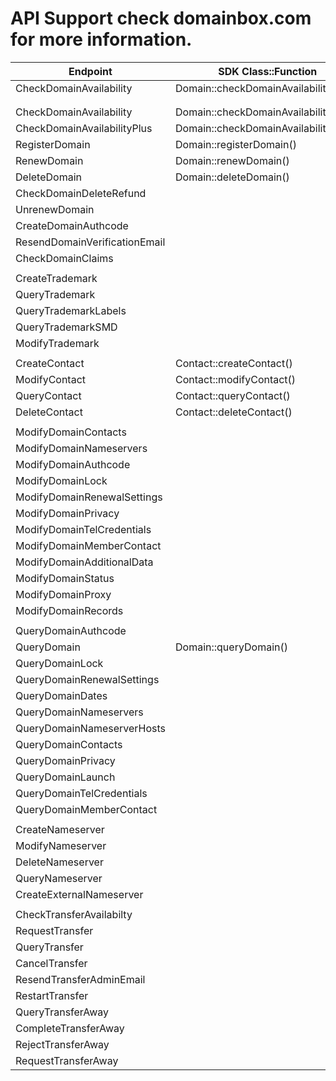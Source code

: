 # API Support check domainbox.com for more information.


| Endpoint                                | SDK Class::Function                             | Output            | Version |
|-----------------------------------------|-------------------------------------------------|-------------------|---------|
| CheckDomainAvailability                 | Domain::checkDomainAvailability()               | Domain            | 0.1.0   |
|                                         |                                                 |                   |         |
|                                         |                                                 |                   |         |
| CheckDomainAvailability                 | Domain::checkDomainAvailability()               | Domain            | 0.1.0   |
| CheckDomainAvailabilityPlus             | Domain::checkDomainAvailabilityPlus()           | Domain            | 0.1.0   |
| RegisterDomain                          | Domain::registerDomain()                        | Domain            | 0.1.0   |
| RenewDomain                             | Domain::renewDomain()                           | Domain            | 0.1.0   |
| DeleteDomain                            | Domain::deleteDomain()                          | Domain            | 0.1.0   |
| CheckDomainDeleteRefund                 |                                                 |                   | 0.5.0   |
| UnrenewDomain                           |                                                 |                   | 0.5.0   |
| CreateDomainAuthcode                    |                                                 |                   | 0.5.0   |
| ResendDomainVerificationEmail           |                                                 |                   | 0.5.0   |
| CheckDomainClaims                       |                                                 |                   | 0.5.0   |
|                                         |                                                 |                   |         |
| CreateTrademark                         |                                                 |                   | 0.6.0   |
| QueryTrademark                          |                                                 |                   | 0.6.0   |
| QueryTrademarkLabels                    |                                                 |                   | 0.6.0   |
| QueryTrademarkSMD                       |                                                 |                   | 0.6.0   |
| ModifyTrademark                         |                                                 |                   | 0.6.0   |
|                                         |                                                 |                   |         |
| CreateContact                           | Contact::createContact()                        | Contact           | 0.1.0   |
| ModifyContact                           | Contact::modifyContact()                        | Contact           | 0.1.0   |
| QueryContact                            | Contact::queryContact()                         | Contact           | 0.1.0   |
| DeleteContact                           | Contact::deleteContact()                        | Boolean           | 0.1.0   |
|                                         |                                                 |                   |         |
| ModifyDomainContacts                    |                                                 |                   | 0.5.0   |
| ModifyDomainNameservers                 |                                                 |                   | 0.5.0   |
| ModifyDomainAuthcode                    |                                                 |                   | 0.5.0   |
| ModifyDomainLock                        |                                                 |                   | 0.5.0   |
| ModifyDomainRenewalSettings             |                                                 |                   | 0.5.0   |
| ModifyDomainPrivacy                     |                                                 |                   | 0.5.0   |
| ModifyDomainTelCredentials              |                                                 |                   | 0.5.0   |
| ModifyDomainMemberContact               |                                                 |                   | 0.5.0   |
| ModifyDomainAdditionalData              |                                                 |                   | 0.5.0   |
| ModifyDomainStatus                      |                                                 |                   | 0.5.0   |
| ModifyDomainProxy                       |                                                 |                   | 0.5.0   |
| ModifyDomainRecords                     |                                                 |                   | 0.5.0   |
|                                         |                                                 |                   |         |
| QueryDomainAuthcode                     |                                                 |                   |         |
| QueryDomain                             | Domain::queryDomain()                           | Domain            | 0.1.0   |
| QueryDomainLock                         |                                                 |                   | 0.5.0   |
| QueryDomainRenewalSettings              |                                                 |                   | 0.5.0   |
| QueryDomainDates                        |                                                 |                   | 0.5.0   |
| QueryDomainNameservers                  |                                                 |                   | 0.5.0   |
| QueryDomainNameserverHosts              |                                                 |                   | 0.5.0   |
| QueryDomainContacts                     |                                                 |                   | 0.5.0   |
| QueryDomainPrivacy                      |                                                 |                   | 0.5.0   |
| QueryDomainLaunch                       |                                                 |                   | 0.5.0   |
| QueryDomainTelCredentials               |                                                 |                   | 0.5.0   |
| QueryDomainMemberContact                |                                                 |                   | 0.5.0   |
|                                         |                                                 |                   |         |
| CreateNameserver                        |                                                 |                   | 0.5.0   |
| ModifyNameserver                        |                                                 |                   | 0.5.0   |
| DeleteNameserver                        |                                                 |                   | 0.5.0   |
| QueryNameserver                         |                                                 |                   | 0.5.0   |
| CreateExternalNameserver                |                                                 |                   | 0.5.0   |
|                                         |                                                 |                   |         |
| CheckTransferAvailabilty                |                                                 |                   | 0.5.0   |
| RequestTransfer                         |                                                 |                   | 0.5.0   |
| QueryTransfer                           |                                                 |                   | 0.5.0   |
| CancelTransfer                          |                                                 |                   | 0.5.0   |
| ResendTransferAdminEmail                |                                                 |                   | 0.5.0   |
| RestartTransfer                         |                                                 |                   | 0.5.0   |
| QueryTransferAway                       |                                                 |                   | 0.5.0   |
| CompleteTransferAway                    |                                                 |                   | 0.5.0   |
| RejectTransferAway                      |                                                 |                   | 0.5.0   |
| RequestTransferAway                     |                                                 |                   |         |